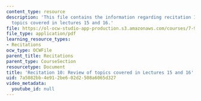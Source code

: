 ```yaml
---
content_type: resource
description: 'This file contains the information regarding recitation 10: review of
  topics covered in lectures 15 and 16.'
file: https://ol-ocw-studio-app-production.s3.amazonaws.com/courses/7-91j-foundations-of-computational-and-systems-biology-spring-2014/7a5082bb4e912be602d2508a6065d327_MIT7_91JS14_Rec_4-16-14.pdf
file_type: application/pdf
learning_resource_types:
- Recitations
ocw_type: OCWFile
parent_title: Recitations
parent_type: CourseSection
resourcetype: Document
title: 'Recitation 10: Review of topics covered in Lectures 15 and 16'
uid: 7a5082bb-4e91-2be6-02d2-508a6065d327
video_metadata:
  youtube_id: null
---
```

